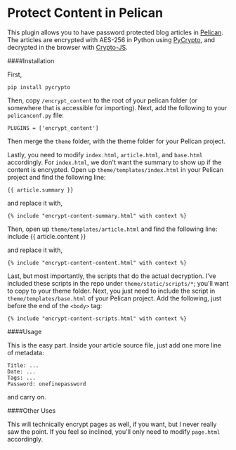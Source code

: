 Protect Content in Pelican
===============

This plugin allows you to have password protected blog articles in [Pelican](http://docs.getpelican.com/en/3.2/). The 
articles are encrypted with AES-256 in Python using [PyCrypto](https://www.dlitz.net/software/pycrypto/), and 
decrypted in the browser with [Crypto-JS](https://code.google.com/p/crypto-js/). 

####Installation

First,

    pip install pycrypto

Then, copy `/encrypt_content` to the root of your pelican folder (or somewhere that is accessible for importing). Next,
add the following to your `pelicanconf.py` file:

    PLUGINS = ['encrypt_content']

Then merge the `theme` folder, with the theme folder for your Pelican project.

Lastly, you need to modify `index.html`, `article.html`, and `base.html` accordingly. For `index.html`, we
don't want the summary to show up if the content is encrypted. Open up `theme/templates/index.html` in
your Pelican project and find the following line:

    {{ article.summary }}
    
and replace it with,

    {% include "encrypt-content-summary.html" with context %}

Then, open up `theme/templates/article.html` and find the following line:
include
    {{ article.content }}

and replace it with,

    {% include "encrypt-content-content.html" with context %}

Last, but most importantly, the scripts that do the actual decryption. I've included these scripts in the repo under
`theme/static/scripts/*`; you'll want to copy  to your theme folder. Next, you just need to include the script
in `theme/templates/base.html` of your Pelican project. Add the following, just before the end of the `<body>` tag:

    {% include "encrypt-content-scripts.html" with context %}

####Usage

This is the easy part. Inside your article source file, just add one more line of metadata:

    Title: ...
    Date: ...
    Tags: ...
    Password: onefinepassword

and carry on.

####Other Uses

This will technically encrypt pages as well, if you want, but I never really saw the point. If you feel so inclined, 
you'll only need to modify `page.html` accordingly.
